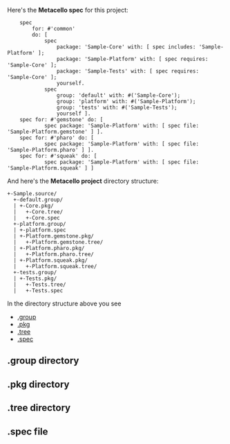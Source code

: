 Here's the **Metacello spec** for this project:

```Smalltalk
    spec
        for: #'common'
        do: [ 
            spec
                package: 'Sample-Core' with: [ spec includes: 'Sample-Platform' ];
                package: 'Sample-Platform' with: [ spec requires: 'Sample-Core' ];
                package: 'Sample-Tests' with: [ spec requires: 'Sample-Core' ];
                yourself.
            spec
                group: 'default' with: #('Sample-Core');
                group: 'platform' with: #('Sample-Platform');
                group: 'tests' with: #('Sample-Tests');
                yourself ].
    spec for: #'gemstone' do: [ 
            spec package: 'Sample-Platform' with: [ spec file: 'Sample-Platform.gemstone' ] ].
    spec for: #'pharo' do: [ 
            spec package: 'Sample-Platform' with: [ spec file: 'Sample-Platform.pharo' ] ].
    spec for: #'squeak' do: [ 
            spec package: 'Sample-Platform' with: [ spec file: 'Sample-Platform.squeak' ] ]
```

And here's the **Metacello project** directory structure:

```
+-Sample.source/
  +-default.group/
  | +-Core.pkg/
  |   +-Core.tree/
  |   +-Core.spec
  +-platform.group/
  | +-platform.spec
  | +-Platform.gemstone.pkg/
  |   +-Platform.gemstone.tree/
  | +-Platform.pharo.pkg/
  |   +-Platform.pharo.tree/
  | +-Platform.squeak.pkg/
  |   +-Platform.squeak.tree/
  +-tests.group/
  | +-Tests.pkg/
  |   +-Tests.tree/
  |   +-Tests.spec
```

In the directory structure above you see 

 * [.group](#group)
 * [.pkg](#pkg)
 * [.tree](#tree)
 * [.spec](#spec)

## <a name="group">.group directory</a>
## .pkg directory<a title="pkg"/>
## .tree directory<a title="tree"/>
## <a name="spec"/>.spec file
